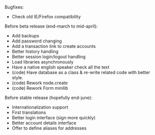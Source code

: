 Bugfixes:
* Check old IE/Firefox compatibility

Before beta release (end-march to mid-april):
* Add backups
* Add password changing
* Add a transaction link to create accounts
* Better history handling
* Better session login/logout handling
* Load libraries asynchronously
* Have a native english speaker check all the text
* (code) Have database as a class & re-write related code with better style.
* (code) Rework node.create
* (code) Rework Form minilib

Before stable release (hopefully end-june):
* Internationalization support
* First translations
* Better login interface (sign more quickly)
* Better account details interface
* Offer to define aliases for addresses
